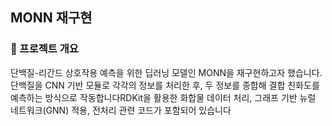 ## MONN 재구현

### 📌 프로젝트 개요
단백질-리간드 상호작용 예측을 위한 딥러닝 모델인 MONN을 재구현하고자 했습니다. 단백질을 CNN 기반 모듈로 각각의 정보를 처리한 후, 두 정보를 종합해 결합 친화도를 예측하는 방식으로 작동합니다RDKit을 활용한 화합물 데이터 처리, 그래프 기반 뉴럴 네트워크(GNN) 적용, 전처리 관련 코드가 포함되어 있습니다
